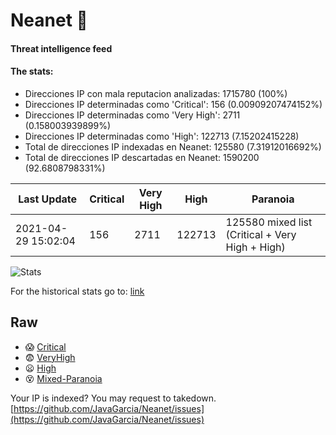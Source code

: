 # Neanet :hocho:
#### Threat intelligence feed
#### The stats:

- Direcciones IP con mala reputacion analizadas: 1715780 (100%)
- Direcciones IP determinadas como 'Critical':  156 (0.00909207474152%)
- Direcciones IP determinadas como 'Very High':  2711 (0.158003939899%)
- Direcciones IP determinadas como 'High':  122713 (7.15202415228)
- Total de direcciones IP indexadas en Neanet:  125580 (7.31912016692%)
- Total de direcciones IP descartadas en Neanet:  1590200 (92.6808798331%)

| Last Update | Critical | Very High | High | Paranoia |
| --- | --- | --- | --- | --- |
| 2021-04-29 15:02:04 | 156 | 2711 | 122713 | 125580 mixed list (Critical + Very High + High)|

![Stats](https://docs.google.com/spreadsheets/d/e/2PACX-1vSnaNMIXVabIpDJjufMlzH7poXnshF3mgd8Is1g9ytUEzVsP5my4Trn8f-xkoLLQ38xpL3HtmUexLo6/pubchart?oid=501124687&format=image)

For the historical stats go to: [link](/stats.csv)
## Raw
- :scream: [Critical](https://raw.githubusercontent.com/JavaGarcia/Neanet/master/blacklists/neanet_critical.txt)
- :fearful: [VeryHigh](https://raw.githubusercontent.com/JavaGarcia/Neanet/master/blacklists/neanet_veryHigh.txtt)
- :frowning: [High](https://raw.githubusercontent.com/JavaGarcia/Neanet/master/blacklists/neanet_high.txt)
- :dizzy_face: [Mixed-Paranoia](https://raw.githubusercontent.com/JavaGarcia/Neanet/master/blacklists/neanet_all.txt)


Your IP is indexed? You may request to takedown. [https://github.com/JavaGarcia/Neanet/issues](https://github.com/JavaGarcia/Neanet/issues)





















































































































































































































































































































































































































































































































































































































































































































































































































































































































































































































































































































































































































































































































































































































































































































































































































































































































































































































































































































































































































































































































































































































































































































































































































































































































































































































































































































































































































































































































































































































































































































































































































































































































































































































































































































































































































































































































































































































































































































































































































































































































































































































































































































































































































































































































































































































































































































































































































































































































































































































































































































































































































































































































































































































































































































































































































































































































































































































































































































































































































































































































































































